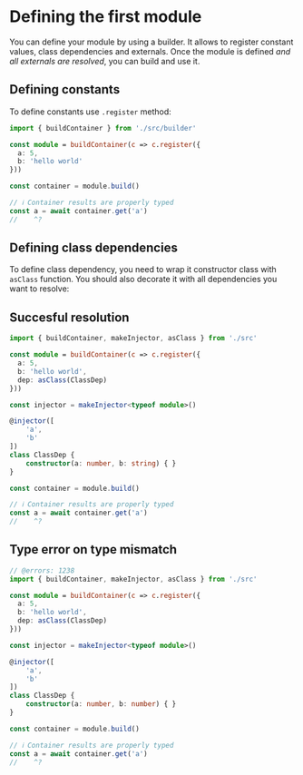 # Defining the first module
You can define your module by using a builder. It allows to register constant values, class dependencies and externals. Once the module is defined *and all externals are resolved*, you can build and use it.

## Defining constants
To define constants use `.register` method:

```ts twoslash
import { buildContainer } from './src/builder'

const module = buildContainer(c => c.register({
  a: 5,
  b: 'hello world'
}))

const container = module.build()

// ℹ️ Container results are properly typed
const a = await container.get('a')
//    ^?
```

## Defining class dependencies
To define class dependency, you need to wrap it constructor class with `asClass` function. You should also decorate it with all dependencies you want to resolve:

## Succesful resolution

```ts twoslash
import { buildContainer, makeInjector, asClass } from './src'

const module = buildContainer(c => c.register({
  a: 5,
  b: 'hello world',
  dep: asClass(ClassDep)
}))

const injector = makeInjector<typeof module>()

@injector([
    'a',
    'b'
])
class ClassDep {
    constructor(a: number, b: string) { }
}

const container = module.build()

// ℹ️ Container results are properly typed
const a = await container.get('a')
//    ^?
```

## Type error on type mismatch

```ts twoslash
// @errors: 1238
import { buildContainer, makeInjector, asClass } from './src'

const module = buildContainer(c => c.register({
  a: 5,
  b: 'hello world',
  dep: asClass(ClassDep)
}))

const injector = makeInjector<typeof module>()

@injector([
    'a',
    'b'
])
class ClassDep {
    constructor(a: number, b: number) { }
}

const container = module.build()

// ℹ️ Container results are properly typed
const a = await container.get('a')
//    ^?
```